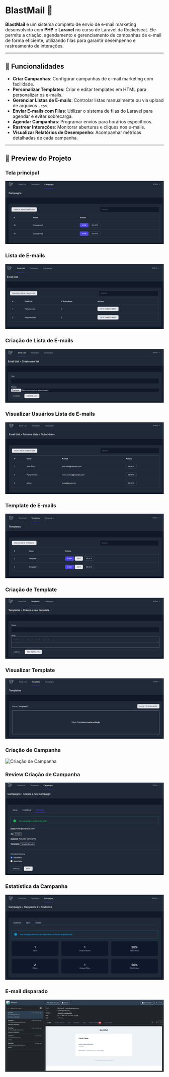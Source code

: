 # BlastMail 📧

**BlastMail** é um sistema completo de envio de e-mail marketing desenvolvido com **PHP** e **Laravel** no curso de Laravel da Rocketseat. Ele permite a criação, agendamento e gerenciamento de campanhas de e-mail de forma eficiente, utilizando filas para garantir desempenho e rastreamento de interações.

---

## 🚀 Funcionalidades

- **Criar Campanhas**: Configurar campanhas de e-mail marketing com facilidade.
- **Personalizar Templates**: Criar e editar templates em HTML para personalizar os e-mails.
- **Gerenciar Listas de E-mails**: Controlar listas manualmente ou via upload de arquivos `.csv`.
- **Enviar E-mails com Filas**: Utilizar o sistema de filas do Laravel para agendar e evitar sobrecarga.
- **Agendar Campanhas**: Programar envios para horários específicos.
- **Rastrear Interações**: Monitorar aberturas e cliques nos e-mails.
- **Visualizar Relatórios de Desempenho**: Acompanhar métricas detalhadas de cada campanha.

---

## 📸 Preview do Projeto

### Tela principal
![Tela Principal](docs/screenshots/campaign-index.png)

### Lista de E-mails
![Lista de E-mails](docs/screenshots/email-list-index.png)

### Criação de Lista de E-mails
![Criação de Lista de E-mails](docs/screenshots/email-list-upload.png)

### Visualizar Usuários Lista de E-mails
![Visualizar Usuários](docs/screenshots/email-list-users.png)

### Template de E-mails
![Template de E-mails](docs/screenshots/template-index.png)

### Criação de Template
![Criação de Template](docs/screenshots/template-create.png)

### Visualizar Template
![Visualizar Template](docs/screenshots/template-view.png)

### Criação de Campanha
![Criação de Campanha](docs/screenshots/campaign-create.png)

### Review Criação de Campanha 
![Review de Campanha](docs/screenshots/campaign-create-2.png)

### Estatística da Campanha
![Estatística de Campanha](docs/screenshots/campaign-stats.png)

### E-mail disparado
![E-mail disparado](docs/screenshots/campaign-preview.png)